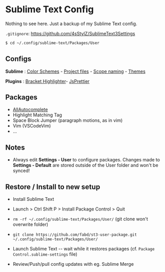 # Sublime Text Config

Nothing to see here. Just a backup of my Sublime Text config.

`.gitignore`: https://github.com/4sStylZ/SublimeText3Settings

```bash
$ cd ~/.config/sublime-text/Packages/User
```

## Configs

**Sublime** : 
[Color Schemes](https://www.sublimetext.com/docs/3/color_schemes.html) -
[Project files](https://www.sublimetext.com/docs/3/projects.html) -
[Scope naming](https://www.sublimetext.com/docs/3/scope_naming.html) -
[Themes](https://www.sublimetext.com/docs/3/themes.html)

**Plugins** : 
[Bracket Highlighter](http://facelessuser.github.io/BracketHighlighter/usage/)- 
[JsPrettier](https://www.npmjs.com/package/sublime-js-prettier#settings)



## Packages

* [AllAutocomplete](https://github.com/alienhard/SublimeAllAutocomplete)
* Highlight Matching Tag
* Space Block Jumper (paragraph motions, as in vim)
* Vim (VSCodeVim)
* ...

## Notes

- Always edit **Settings - User** to configure packages. Changes made to **Settings - Default** are stored outside of the User folder and won't be synced!

## Restore / Install to new setup

- Install Sublime Text
- Launch > Ctrl Shift P > Install Package Control > Quit
- `rm -rf ~/.config/sublime-text/Packages/User/` (git clone won't overwrite folder)
- `git clone https://github.com/fabd/st3-user-package.git ~/.config/sublime-text/Packages/User/`
- Launch Sublime Text -- wait while it restores packages (cf. `Package Control.sublime-settings` file)

- Review/Push/pull config updates with eg. Sublime Merge

